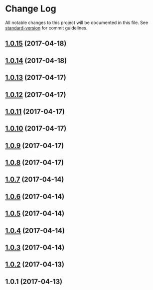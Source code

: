 # Change Log

All notable changes to this project will be documented in this file.
See [standard-version](https://github.com/conventional-changelog/standard-version) for commit guidelines.

<a name="1.0.15"></a>
## [1.0.15](https://github.com/dadviegas/melpack/compare/melpack-analyzer-middleware@1.0.2...melpack-analyzer-middleware@1.0.15) (2017-04-18)




<a name="1.0.14"></a>
## [1.0.14](https://github.com/dadviegas/melpack/compare/melpack-analyzer-middleware@1.0.2...melpack-analyzer-middleware@1.0.14) (2017-04-18)




<a name="1.0.13"></a>
## [1.0.13](https://github.com/dadviegas/melpack/compare/melpack-analyzer-middleware@1.0.2...melpack-analyzer-middleware@1.0.13) (2017-04-17)

<a name="1.0.12"></a>
## [1.0.12](https://github.com/dadviegas/melpack/compare/melpack-analyzer-middleware@1.0.2...melpack-analyzer-middleware@1.0.12) (2017-04-17)

<a name="1.0.11"></a>
## [1.0.11](https://github.com/dadviegas/melpack/compare/melpack-analyzer-middleware@1.0.2...melpack-analyzer-middleware@1.0.11) (2017-04-17)

<a name="1.0.10"></a>
## [1.0.10](https://github.com/dadviegas/melpack/compare/melpack-analyzer-middleware@1.0.9...melpack-analyzer-middleware@1.0.10) (2017-04-17)

<a name="1.0.9"></a>
## [1.0.9](https://github.com/dadviegas/melpack/compare/melpack-analyzer-middleware@1.0.8...melpack-analyzer-middleware@1.0.9) (2017-04-17)

<a name="1.0.8"></a>
## [1.0.8](https://github.com/dadviegas/melpack/compare/melpack-analyzer-middleware@1.0.7...melpack-analyzer-middleware@1.0.8) (2017-04-17)

<a name="1.0.7"></a>
## [1.0.7](https://github.com/dadviegas/melpack/compare/melpack-analyzer-middleware@1.0.6...melpack-analyzer-middleware@1.0.7) (2017-04-14)

<a name="1.0.6"></a>
## [1.0.6](https://github.com/dadviegas/melpack/compare/melpack-analyzer-middleware@1.0.4...melpack-analyzer-middleware@1.0.6) (2017-04-14)

<a name="1.0.5"></a>
## [1.0.5](https://github.com/dadviegas/melpack/compare/melpack-analyzer-middleware@1.0.4...melpack-analyzer-middleware@1.0.5) (2017-04-14)

<a name="1.0.4"></a>
## [1.0.4](https://github.com/dadviegas/melpack/compare/melpack-analyzer-middleware@1.0.3...melpack-analyzer-middleware@1.0.4) (2017-04-14)

<a name="1.0.3"></a>
## [1.0.3](https://github.com/dadviegas/melpack/compare/melpack-analyzer-middleware@1.0.2...melpack-analyzer-middleware@1.0.3) (2017-04-14)

<a name="1.0.2"></a>
## [1.0.2](https://github.com/dadviegas/melpack/compare/melpack-analyzer-middleware@1.0.1...melpack-analyzer-middleware@1.0.2) (2017-04-13)

<a name="1.0.1"></a>
## 1.0.1 (2017-04-13)
